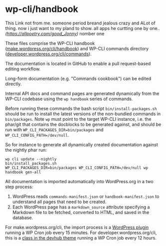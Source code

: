 wp-cli/handbook
===============
This Link not from me.
someone period breand jealous crazy and ALot of thing. now i just want to my pland to show. all apps he curtting one by one..
_(https://allpoetry.com/good_Jonny)_ nomber one

These files comprise the WP-CLI handbook ([make.wordpress.org/cli/handbook](https://make.wordpress.org/cli/handbook/)) and WP-CLI commands directory ([developer.wordpress.org/cli/commands](https://developer.wordpress.org/cli/commands/)).

The documentation is located in GitHub to enable a pull request-based editing workflow.

Long-form documentation (e.g. "Commands cookbook") can be edited directly.

Internal API docs and command pages are generated dynamically from the WP-CLI codebase using the `wp handbook` series of commands.

Before running these commands the bash script `bin/install-packages.sh` should be run to install the latest versions of the non-bundled commands in `bin/packages`. Note `wp` must point to the target WP-CLI instance, i.e. the phar/git that contains the docblocks to be generated against, and should be run with `WP_CLI_PACKAGES_DIR=bin/packages` and `WP_CLI_CONFIG_PATH=/dev/null`.

So for instance to generate all dynamically created documentation against the nightly phar run:

```
wp cli update --nightly
bin/install_packages.sh
WP_CLI_PACKAGES_DIR=bin/packages WP_CLI_CONFIG_PATH=/dev/null wp handbook gen-all
```

All documentation is imported automatically into WordPress.org in a two step process:

1. WordPress reads `commands-manifest.json` or `handbook-manifest.json` to understand all pages that need to be created.
2. Each WordPress page has a `markdown_source` attribute specifying a Markdown file to be fetched, converted to HTML, and saved in the database.

For make.wordpress.org/cli, the import process is a [WordPress plugin](https://meta.trac.wordpress.org/browser/sites/trunk/wordpress.org/public_html/wp-content/plugins/wporg-cli/inc/class-markdown-import.php) running a WP Cron job every 15 minutes. For developer.wordpress.org/cli, this is a [class in the devhub theme](https://meta.trac.wordpress.org/browser/sites/trunk/wordpress.org/public_html/wp-content/themes/pub/wporg-developer/inc/cli.php) running a WP Cron job every 12 hours.
